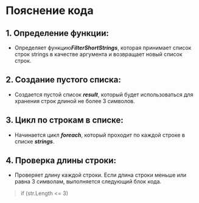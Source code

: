 # Пояснение кода
## 1. Определение функции:
* Определяет функцию***FilterShortStrings***, которая принимает список строк strings в качестве аргумента и возвращает новый список строк.
## 2. Создание пустого списка:
* Создается пустой список ***result***, который будет использоваться для хранения строк длиной не более 3 символов.
## 3. Цикл по строкам в списке:
* Начинается цикл ***foreach***, который проходит по каждой строке в списке ***strings***.
## 4. Проверка длины строки:
* Проверяет длину каждой строки. Если длина строки меньше или равна 3 символам, выполняется следующий блок кода.

> if (str.Length <= 3) 

